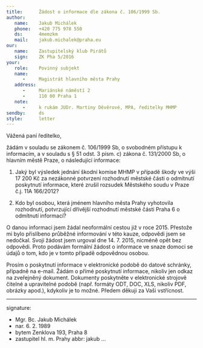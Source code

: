 ```yaml
---
title:      Žádost o informace dle zákona č. 106/1999 Sb.
author:
   name:    Jakub Michálek
   phone:   +420 775 978 550
   ds:      4memzkm
   mail:    jakub.michalek@praha.eu
our:
   name:    Zastupitelský klub Pirátů
   sign:    ZK Pha 5/2016
your:
   role:    Povinný subjekt
   name:    
      -     Magistrát hlavního města Prahy
   address:
      -     Mariánské náměstí 2
      -     110 00 Praha 1
   note:
      -     k rukám JUDr. Martiny Děvěrové, MPA, ředitelky MHMP
sendby:     ds
style:      letter
---
```


Vážená paní ředitelko,

žádám v souladu se zákonem č. 106/1999 Sb, o svobodném přístupu k informacím, a v souladu s § 51 odst. 3 písm. c) zákona č. 131/2000 Sb, o hlavním městě Praze, o následující informace:

1. Jaký byl výsledek jednání škodní komise MHMP v případě škody ve výši 17 200 Kč za nezákonné potvrzení rozhodnutí městské části o odmítnutí poskytnutí informace, které zrušil rozsudek Městského soudu v Praze č.j. 11A 166/2012? 

2. Kdo byl osobou, která jménem hlavního města Prahy vyhotovila rozhodnutí, potvrzující dřívější rozhodnutí městské části Praha 6 o odmítnutí informací?

O danou informaci jsem žádal neoformální cestou již v roce 2015. Přestože mi bylo přislíbeno průběžné informování v této kauze, odpovědi jsem se nedočkal. Svojí žádost jsem urgoval dne 14. 7. 2015, nicméně opět bez odpovědi. Proto podávám formální žádost o informace ve snaze domoci se údajů o tom, kdo je v tomto případě odpovědnou osobou. 

Prosím o poskytnutí informace v elektronické podobě do datové schránky, případně na e-mail. Žádám o přímé poskytnutí informace, nikoliv jen odkaz na zveřejněný dokument. Dokumenty poskytněte v elektronické strojově čitelné a upravitelné podobě (např. formáty ODT, DOC, XLS, nikoliv PDF, obrázky apod.), kdykoliv je to možné. Předem děkuji za Vaši vstřícnost.

---
signature:
  - Mgr. Bc. Jakub Michálek
  - nar. 6. 2. 1989
  - bytem Zenklova 193, Praha 8
  - zastupitel hl. m. Prahy
abbr:       jakub
...
